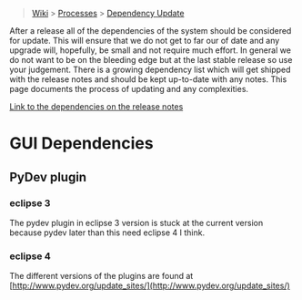 > [Wiki](Home) > [Processes](Processes) > [Dependency Update](Dependency-updates)

After a release all of the dependencies of the system should be considered for update. This will ensure that we do not get to far our of date and any upgrade will, hopefully, be small and not require much effort. In general we do not want to be on the bleeding edge but at the last stable release so use your judgement. There is a growing dependency list which will get shipped with the release notes and should be kept up-to-date with any notes. This page documents the process of updating and any complexities.

[Link to the dependencies on the release notes](https://github.com/ISISComputingGroup/IBEX/wiki/ReleaseNotes_Dev#dependencies)

# GUI Dependencies

## PyDev plugin

### eclipse 3
The pydev plugin in eclipse 3 version is stuck at the current version because pydev later than this need eclipse 4 I think.

### eclipse 4

The different versions of the plugins are found at [http://www.pydev.org/update_sites/](http://www.pydev.org/update_sites/)




